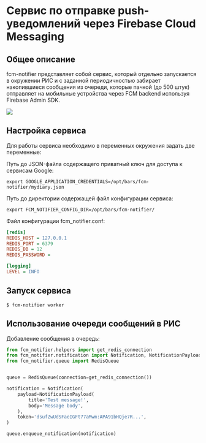 # Сервис по отправке push-уведомлений через Firebase Cloud Messaging

## Общее описание

fcm-notifier представляет собой сервис, который отдельно запускается в окружении РИС и с заданной 
периодичностью забирает накопившиеся сообщения из очереди, которые пачкой (до 500 штук) отправляет 
на мобильные устройства через FCM backend используя Firebase Admin SDK.

![](img/fcm-notifier-scheme.png)

## Настройка сервиса

Для работы сервиса необходимо в переменных окружения задать две переменные:

Путь до JSON-файла содержащего приватный ключ для доступа к сервисам Google:

    export GOOGLE_APPLICATION_CREDENTIALS=/opt/bars/fcm-notifier/mydiary.json

Путь до директории содержащей файл конфигурации сервиса:

    export FCM_NOTIFIER_CONFIG_DIR=/opt/bars/fcm-notifier/

Файл конфигурации fcm_notifier.conf:

```ini
[redis]
REDIS_HOST = 127.0.0.1
REDIS_PORT = 6379
REDIS_DB = 12
REDIS_PASSWORD =

[logging]
LEVEL = INFO
```

## Запуск сервиса

    $ fcm-notifier worker

## Использование очереди сообщений в РИС

Добавление сообщения в очередь:
```python
from fcm_notifier.helpers import get_redis_connection
from fcm_notifier.notification import Notification, NotificationPayload
from fcm_notifier.queue import RedisQueue


queue = RedisQueue(connection=get_redis_connection())

notification = Notification(
    payload=NotificationPayload(
        title='Test message!',
        body='Message body',
    ),
    token='dsufZwUdSFaeIGFt77aMwm:APA91bHQje7R...',
)

queue.enqueue_notification(notification)
```
